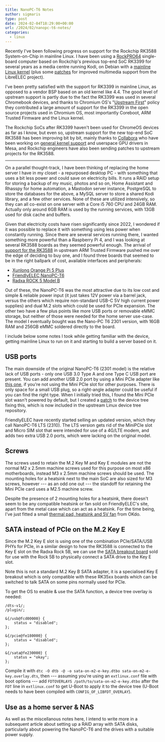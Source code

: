 ```yaml
---
title: NanoPC-T6 Notes
author: sigmaris
type: post
date: 2024-02-04T18:29:00+00:00
url: /2024/02/nanopc-t6-notes/
categories:
  - linux
---
```

Recently I've been following progress on support for the Rockchip RK3588 System-on-Chip in mainline Linux. I have been using a [RockPRO64](https://www.pine64.org/rockpro64/) single-board computer based on Rockchip's previous top-end SoC RK3399 for several years as a media centre running Kodi, on Debian with a [mainline Linux kernel](https://github.com/sigmaris/linux/releases/tag/6.1.23-rockpro64-ci) (plus some [patches](https://github.com/LibreELEC/LibreELEC.tv/tree/master/projects/Rockchip/patches) for improved multimedia support from the LibreELEC project).

I've been pretty satisfied with the support for RK3399 in mainline Linux, as opposed to a vendor BSP based on an old kernel like 4.4. The good level of upstream support is partly due to the fact the RK3399 was used in several Chromebook devices, and thanks to Chromium OS's "[Upstream First](https://www.chromium.org/chromium-os/chromiumos-design-docs/upstream-first/)" policy they contributed a large amount of support for the RK3399 in the open source projects used in Chromium OS, most importantly Coreboot, ARM Trusted Firmware and the Linux kernel.

The Rockchip SoCs after RK3399 haven't been used for ChromeOS devices as far as I know, but even so, upstream support for the new top-end SoC RK3588 has been improving bit by bit, mainly thanks to [Collabora](https://www.collabora.com) who have been working on [general kernel support](https://kernel-recipes.org/en/2023/schedule/getting-the-rk3588-soc-supported-upstream/) and userspace GPU drivers in Mesa, and Rockchip engineers have also been sending patches to upstream projects for the RK3588.

---

On a parallel thought-track, I have been thinking of replacing the home server I have in my closet - a repurposed desktop PC - with something that uses a bit less power and could save on electricity bills. It runs a RAID setup for storing a backup of my music, photos and so on, Home Assistant and Rhasspy for home automation, a Mastodon server instance, PostgreSQL to store the databases for the above, a MySQL server to store a shared Kodi library, and a few other services. None of these are utilized intensively, so they can all co-exist on one server with a Core i5 760 CPU and 24GB RAM. Actually only around 6GB RAM is used by the running services, with 13GB used for disk cache and buffers.

Given that electricity costs have risen significantly since 2022, I wondered if it was possible to replace it with something using less power when constantly running. Since there are several services running there, I wanted something more powerful than a Raspberry Pi 4, and I was looking at several RK3588 boards as they seemed powerful enough. The arrival of [support for the RK3588](https://review.trustedfirmware.org/c/TF-A/trusted-firmware-a/+/21840) in upstream ARM Trusted Firmware pushed me over the edge of deciding to buy one, and I found three boards that seemed to be in the right ballpark of cost, available interfaces and peripherals:

* [Xunlong Orange Pi 5 Plus](http://www.orangepi.org/html/hardWare/computerAndMicrocontrollers/details/Orange-Pi-5-plus.html)
* [FriendlyELEC NanoPC-T6](https://www.friendlyelec.com/index.php?route=product/product&product_id=292)
* [Radxa ROCK 5 Model B](https://wiki.radxa.com/Rock5/5B)

Out of these, the NanoPC-T6 was the most attractive due to its low cost and simple & reliable power input (it just takes 12V power via a barrel jack, versus the others which require non-standard USB-C 5V high current power supplies) and dual M.2 slots which could be used for PCIe expansion. The other two have a few plus points like more USB ports or removable eMMC storage, but neither of those were needed for the home server use-case. The model I eventually bought was the Nano-PC T6 2301 version, with 16GB RAM and 256GB eMMC soldered directly to the board.

I include below some notes I took while getting familiar with the device, getting mainline Linux to run on it and starting to build a server based on it.

## USB ports

The main downside of the original NanoPC-T6 (2301 model) is the relative lack of USB ports - only one USB 3.0 Type A and one Type C USB port are present. You can add another USB 2.0 port by using a Mini PCIe adapter like [this one](https://www.amazon.co.uk/dp/B08ML97QSF?psc=1&ref=ppx_yo2ov_dt_b_product_details), if you're not using the Mini PCIe slot for other purposes. There is only space for a small USB plug, so a right-angle adapter could be useful if you can find the right type. When I initially tried this, I found the Mini PCIe slot wasn't powered by default, but I created a [patch](https://lore.kernel.org/all/20240109202729.54292-1-sigmaris@gmail.com/) to the device tree fixing this, which is now included in the upstream Linux device tree repository.

FriendlyELEC have recently started selling an updated version, which they call NanoPC-T6 LTS (2310). The LTS version gets rid of the MiniPCIe slot and Micro SIM slot that were intended for use of a 4G/LTE modem, and adds two extra USB 2.0 ports, which were lacking on the original model.

## Screws

The screws used to retain the M.2 Key M and Key E modules are not the normal M2 x 2.5mm machine screws used for this purpose on most x86 motherboards, instead M3 x 2.5mm machine screws should be used. The mounting holes for a heatsink next to the main SoC are also sized for M3 screws, however --- as an odd one out --- the standoff for retaining the Mini PCIe card uses a M2.5 machine screw.

Despite the presence of 2 mounting holes for a heatsink, there doesn't seem to be any compatible heatsink or fan sold on FriendlyELEC's site, apart from the metal case which can act as a heatsink. For the time being, I've just fitted a small [thermal pad, heatsink and 5V fan](https://www.okdo.com/p/kksb-fan-with-heatsinks-for-rock-4-series-single-board-computers-low-profile/) from OKdo.

## SATA instead of PCIe on the M.2 Key E

Since the M.2 Key E slot is using one of the combination PCIe/SATA/USB PHYs for PCIe, in a similar design to how the RK3588 is connected to the Key E slot on the Radxa Rock 5B, we can use the [SATA breakout board](https://www.okdo.com/p/m-2-e-key-to-sata-breakout-board-for-use-with-rock-single-board-computers/) sold for use with the Rock 5B to physically connect a SATA drive to the Key E slot.

Note this is not a standard M.2 Key B SATA adapter, it is a specialised Key E breakout which is only compatible with these RK35xx boards which can be switched to talk SATA on some pins normally used for PCIe.

To get the OS to enable & use the SATA function, a device tree overlay is needed:

```devicetree
/dts-v1/;
/plugin/;

&{/usb@fcd00000} {
    status = "disabled";
};

&{/pcie@fe180000} {
    status = "disabled";
};

&{/sata@fe230000} {
    status = "okay";
};
```

Compile it with `dtc -O dtb -@ -o sata-on-m2-e-key.dtbo sata-on-m2-e-key.overlay.dts`, then --- assuming you're using an `extlinux.conf` file with boot options --- add `FDTOVERLAYS /path/to/sata-on-m2-e-key.dtbo` after the `FDT` line in `extlinux.conf` to get U-Boot to apply it to the device tree (U-Boot needs to have been compiled with `CONFIG_OF_LIBFDT_OVERLAY`).

## Use as a home server & NAS

As well as the miscellanous notes here, I intend to write more in a subsequent article about setting up a RAID array with SATA disks, particularly about powering the NanoPC-T6 and the drives with a suitable power supply.
